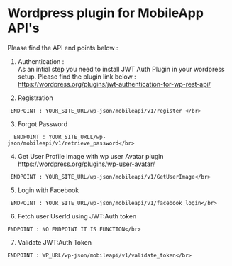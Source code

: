# Wordpress plugin for MobileApp API's

Please find the API end points below : </br>

 1) Authentication : </br>
   As an intial step you need to install JWT Auth Plugin in your wordpress setup. Please find the plugin link below : </br>
    https://wordpress.org/plugins/jwt-authentication-for-wp-rest-api/</br>
 
 2) Registration </br> 
 ```
  ENDPOINT : YOUR_SITE_URL/wp-json/mobileapi/v1/register </br>
  ```
 3) Forgot Password </br>
 ```
   ENDPOINT : YOUR_SITE_URLL/wp-json/mobileapi/v1/retrieve_password</br>
   ```
   
 4) Get User Profile image with wp user Avatar plugin </br> https://wordpress.org/plugins/wp-user-avatar/ </br>
 ```
  ENDPOINT : YOUR_SITE_URL/wp-json/mobileapi/v1/GetUserImage</br>
  ```
  
 5) Login with Facebook</br>
 ```
  ENDPOINT : YOUR_SITE_URL/wp-json/mobileapi/v1/facebook_login</br>
  ```
  
 6) Fetch user UserId using JWT:Auth token</br> 
 
 ```
 ENDPOINT : NO ENDPOINT IT IS FUNCTION</br>
 ```
 
 7) Validate JWT:Auth Token</br>
 ```
 ENDPOINT : WP_URL/wp-json/mobileapi/v1/validate_token</br>
 ```
 
